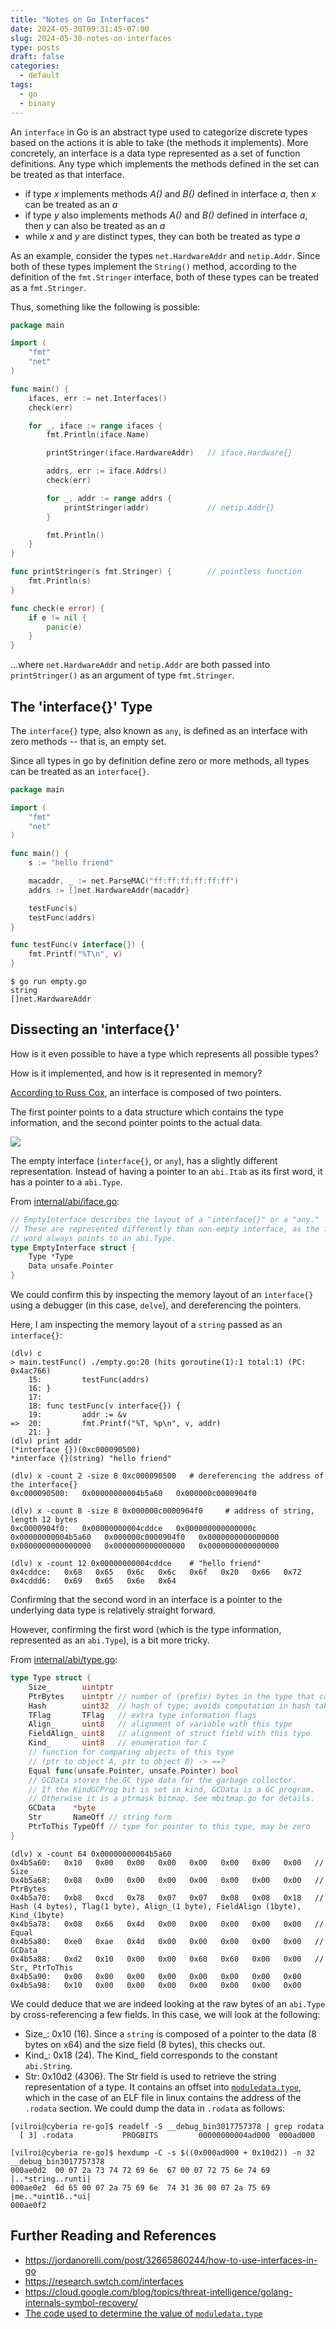 ```yaml
---
title: "Notes on Go Interfaces"
date: 2024-05-30T09:31:45-07:00
slug: 2024-05-30-notes-on-interfaces
type: posts
draft: false
categories:
  - default
tags:
  - go
  - binary
---
```


An `interface` in Go is an abstract type used to categorize discrete types based on the actions it is able to take (the methods it implements). 
More concretely, an interface is a data type represented as a set of function definitions.
Any type which implements the methods defined in the set can be treated as that interface.

- if type *x* implements methods *A()* and *B()* defined in interface *a*, then *x* can be treated as an *a*
- if type *y* also implements methods *A()* and *B()* defined in interface *a*, then *y* can also be treated as an *a*
- while *x* and *y* are distinct types, they can both be treated as type *a*

As an example, consider the types `net.HardwareAddr` and `netip.Addr`. 
Since both of these types implement the `String()` method, according to the definition of the `fmt.Stringer` interface, both of these types can be treated as a `fmt.Stringer`.

Thus, something like the following is possible:

```go
package main

import (
	"fmt"
	"net"
)

func main() {
	ifaces, err := net.Interfaces()
	check(err)

	for _, iface := range ifaces {
		fmt.Println(iface.Name)

		printStringer(iface.HardwareAddr)   // iface.Hardware{}

		addrs, err := iface.Addrs()
		check(err)

		for _, addr := range addrs {
			printStringer(addr)             // netip.Addr{}
		}

		fmt.Println()
	}
}

func printStringer(s fmt.Stringer) {        // pointless function
	fmt.Println(s)
}

func check(e error) {
	if e != nil {
		panic(e)
	}
}
```

...where `net.HardwareAddr` and `netip.Addr` are both passed into `printStringer()` as an argument of type `fmt.Stringer`.

## The 'interface\{\}'  Type

The `interface{}` type, also known as `any`, is defined as an interface with zero methods -- that is, an empty set.

Since all types in go by definition define zero or more methods, all types can be treated as an `interface{}`.

```go
package main

import (
	"fmt"
	"net"
)

func main() {
	s := "hello friend"

	macaddr, _ := net.ParseMAC("ff:ff:ff:ff:ff:ff")
	addrs := []net.HardwareAddr{macaddr}

	testFunc(s)
	testFunc(addrs)
}

func testFunc(v interface{}) {
	fmt.Printf("%T\n", v)
}
```

```console
$ go run empty.go
string
[]net.HardwareAddr
```


## Dissecting an 'interface\{\}'
How is it even possible to have a type which represents  all possible types?

How is it implemented, and how is it represented in memory?

[According to Russ Cox](https://research.swtch.com/interfaces), an interface is composed of two pointers. 

The first pointer points to a data structure which contains the type information, and the second pointer points to the actual data.

![](http://research.swtch.com/gointer2.png)

The empty interface (`interface{}`, or `any`), has a slightly different representation. Instead of having a pointer to an `abi.Itab` as its first word, it has a pointer to a `abi.Type`.

From [internal/abi/iface.go](https://github.com/golang/go/blob/master/src/internal/abi/iface.go):
```go
// EmptyInterface describes the layout of a "interface{}" or a "any."
// These are represented differently than non-empty interface, as the first
// word always points to an abi.Type.
type EmptyInterface struct {
    Type *Type
    Data unsafe.Pointer
}
```
We could confirm this by inspecting the memory layout of an `interface{}` using a debugger (in this case, `delve`), and dereferencing the pointers.

Here, I am inspecting the memory layout of a `string` passed as an `interface{}`:

```console
(dlv) c
> main.testFunc() ./empty.go:20 (hits goroutine(1):1 total:1) (PC: 0x4ac766)
    15:         testFunc(addrs)
    16: }
    17:
    18: func testFunc(v interface{}) {
    19:         addr := &v
=>  20:         fmt.Printf("%T, %p\n", v, addr)
    21: }
(dlv) print addr
(*interface {})(0xc000090500)
*interface {}(string) "hello friend"

(dlv) x -count 2 -size 8 0xc000090500   # dereferencing the address of the interface{}
0xc000090500:   0x00000000004b5a60   0x000000c0000904f0   

(dlv) x -count 8 -size 8 0x000000c0000904f0     # address of string, length 12 bytes
0xc0000904f0:   0x00000000004cddce   0x000000000000000c   0x00000000004b5a60   0x000000c0000904f0   0x0000000000000000   0x0000000000000000   0x0000000000000000   0x0000000000000000   

(dlv) x -count 12 0x00000000004cddce    # "hello friend"
0x4cddce:   0x68   0x65   0x6c   0x6c   0x6f   0x20   0x66   0x72   
0x4cddd6:   0x69   0x65   0x6e   0x64   
```

Confirming that the second word in an interface is a pointer to the underlying data type is relatively straight forward.

However, confirming the first word (which is the type information, represented as an `abi.Type`), is a bit more tricky.

From [internal/abi/type.go](https://github.com/golang/go/blob/master/src/internal/abi/type.go#L20):
```go
type Type struct {
	Size_       uintptr
	PtrBytes    uintptr // number of (prefix) bytes in the type that can contain pointers
	Hash        uint32  // hash of type; avoids computation in hash tables
	TFlag       TFlag   // extra type information flags
	Align_      uint8   // alignment of variable with this type
	FieldAlign_ uint8   // alignment of struct field with this type
	Kind_       uint8   // enumeration for C
	// function for comparing objects of this type
	// (ptr to object A, ptr to object B) -> ==?
	Equal func(unsafe.Pointer, unsafe.Pointer) bool
	// GCData stores the GC type data for the garbage collector.
	// If the KindGCProg bit is set in kind, GCData is a GC program.
	// Otherwise it is a ptrmask bitmap. See mbitmap.go for details.
	GCData    *byte
	Str       NameOff // string form
	PtrToThis TypeOff // type for pointer to this type, may be zero
}
```

```console
(dlv) x -count 64 0x00000000004b5a60
0x4b5a60:   0x10   0x00   0x00   0x00   0x00   0x00   0x00   0x00   // Size_
0x4b5a68:   0x08   0x00   0x00   0x00   0x00   0x00   0x00   0x00   // PtrBytes
0x4b5a70:   0xb8   0xcd   0x78   0x07   0x07   0x08   0x08   0x18   // Hash (4 bytes), Tlag(1 byte), Align_(1 byte), FieldAlign (1byte), Kind_(1byte)
0x4b5a78:   0x08   0x66   0x4d   0x00   0x00   0x00   0x00   0x00   // Equal
0x4b5a80:   0xe0   0xae   0x4d   0x00   0x00   0x00   0x00   0x00   // GCData
0x4b5a88:   0xd2   0x10   0x00   0x00   0x60   0x60   0x00   0x00   // Str, PtrToThis
0x4b5a90:   0x00   0x00   0x00   0x00   0x00   0x00   0x00   0x00   
0x4b5a98:   0x10   0x00   0x00   0x00   0x00   0x00   0x00   0x00   
```

We could deduce that we are indeed looking at the raw bytes of an `abi.Type` by cross-referencing a few fields. In this case, we will look at the following:
- Size_: 0x10 (16). Since a `string` is composed of a pointer to the data (8 bytes on x64) and the size field (8 bytes), this checks out.
- Kind_: 0x18 (24). The Kind_ field corresponds to the constant `abi.String`.
- Str: 0x10d2 (4306). The Str field is used to retrieve the string representation of a type. It contains an offset into [`moduledata.type`](https://github.com/golang/go/blob/master/src/runtime/symtab.go#L388), which in the case of an ELF file in linux contains the address of the `.rodata` section. We could dump the data in `.rodata` as follows:

```console
[vilroi@cyberia re-go]$ readelf -S __debug_bin3017757378 | grep rodata
  [ 3] .rodata           PROGBITS         00000000004ad000  000ad000

[vilroi@cyberia re-go]$ hexdump -C -s $((0x000ad000 + 0x10d2)) -n 32 __debug_bin3017757378 
000ae0d2  00 07 2a 73 74 72 69 6e  67 00 07 72 75 6e 74 69  |..*string..runti|
000ae0e2  6d 65 00 07 2a 75 69 6e  74 31 36 00 07 2a 75 69  |me..*uint16..*ui|
000ae0f2
```

## Further Reading and References
- <https://jordanorelli.com/post/32665860244/how-to-use-interfaces-in-go>
- <https://research.swtch.com/interfaces>
- <https://cloud.google.com/blog/topics/threat-intelligence/golang-internals-symbol-recovery/>
- [The code used to determine the value of `moduledata.type`](https://github.com/vilroi/lab/tree/main/gomoduledata)
